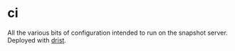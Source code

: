 # ci

All the various bits of configuration intended to run on the snapshot
server.  Deployed with [drist].

[drist]: https://github.com/bogdanp/drist
